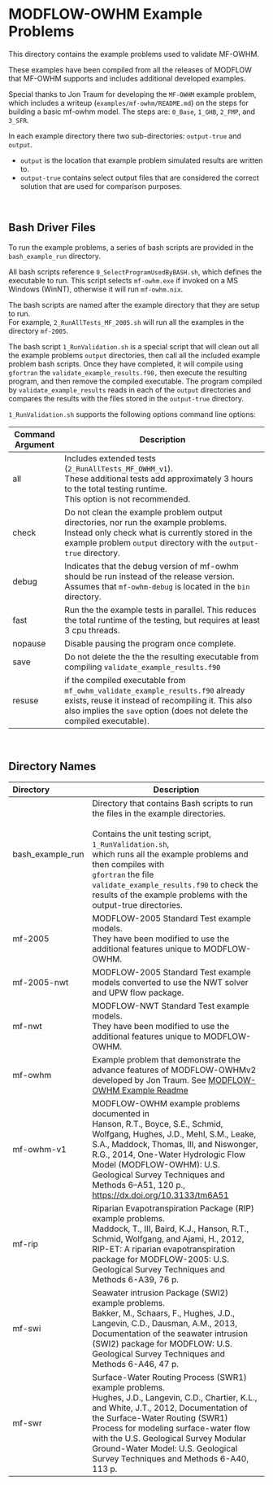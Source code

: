 

# MODFLOW-OWHM Example Problems

This directory contains the example problems used to validate MF-OWHM. 

These examples have been compiled from all the releases of MODFLOW  
that MF-OWHM supports and includes additional developed examples.

Special thanks to Jon Traum for developing the `MF-OWHM` example problem, which includes a writeup (`examples/mf-owhm/README.md`) on the steps for building a basic mf-owhm model. The steps are: `0_Base`, `1_GHB`, `2_FMP`, and `3_SFR`.

In each example directory there two sub-directories: `output-true` and `output`. 

- `output` is the location that example problem simulated results are written to. 
- `output-true` contains select output files that are considered the correct solution that are used for comparison purposes.

&nbsp; 

## Bash Driver Files

To run the example problems, a series of bash scripts are provided in the `bash_example_run` directory. 

All bash scripts reference `0_SelectProgramUsedByBASH.sh`, which defines the executable to run. This script selects `mf-owhm.exe` if invoked on a MS Windows (WinNT), otherwise it will run `mf-owhm.nix`. 

The bash scripts are named after the example directory that they are setup to run.  
For example, `2_RunAllTests_MF_2005.sh` will run all the examples in the directory `mf-2005`.

The bash script `1_RunValidation.sh` is a special script that will clean out all the example problems `output` directories, then call all the included example problem bash scripts. Once they have completed, it will compile using `gfortran` the `validate_example_results.f90,` then execute the resulting program, and then remove the compiled executable. The program compiled by `validate_example_results` reads in each of the `output` directories and compares the results with the files stored in the `output-true` directory. 

`1_RunValidation.sh` supports the following options command line options:

| Command Argument | Description                                                  |
| ---------------- | ------------------------------------------------------------ |
| all              | Includes extended tests (`2_RunAllTests_MF_OWHM_v1`).  <br />These additional tests add approximately 3 hours to the total testing runtime.  <br />This option is not recommended. |
| check            | Do not clean the example problem output directories, nor run the example problems.  <br />Instead only check what is currently stored in the example problem `output` directory with the `output-true` directory. |
| debug            | Indicates that the debug version of mf-owhm should be run instead of the release version.  <br />Assumes that `mf-owhm-debug` is located in the `bin` directory. |
| fast             | Run the the example tests in parallel. This reduces the total runtime of the testing, but requires at least 3 cpu threads. |
| nopause          | Disable pausing the program once complete.                   |
| save             | Do not delete the the the resulting executable from compiling `validate_example_results.f90` |
| resuse           | if the compiled executable from `mf_owhm_validate_example_results.f90` already exists, reuse it instead of recompiling it. This also also implies the `save` option (does not delete the compiled executable). |

&nbsp; 

## Directory Names

| Directory        | Description                                                  |
| :--------------- | ------------------------------------------------------------ |
| bash_example_run | Directory that contains Bash scripts to run the files in the example directories. <br /><br />Contains the unit testing script, `1_RunValidation.sh`, <br />which runs all the example problems and then compiles with<br />`gfortran` the file `validate_example_results.f90` to check the <br />results of the example problems with the output-true directories. |
| mf-2005          | MODFLOW-2005 Standard Test example models.<br />They have been modified to use the additional features unique to MODFLOW-OWHM. |
| mf-2005-nwt      | MODFLOW-2005 Standard Test example models converted to use the NWT solver and UPW flow package. |
| mf-nwt           | MODFLOW-NWT Standard Test example models.<br />They have been modified to use the additional features unique to MODFLOW-OWHM. |
| mf-owhm          | Example problem that demonstrate the advance features of MODFLOW-OWHMv2 developed by Jon Traum. See [MODFLOW-OWHM Example Readme](./mf-owhm/README.md) |
| mf-owhm-v1       | MODFLOW-OWHM example problems documented in <br />Hanson, R.T., Boyce, S.E., Schmid, Wolfgang, Hughes, J.D., Mehl, S.M., Leake, S.A., Maddock, Thomas, III, and Niswonger, R.G., 2014, One-Water Hydrologic Flow Model (MODFLOW-OWHM): U.S. Geological Survey Techniques and Methods 6–A51, 120 p., https://dx.doi.org/10.3133/tm6A51 |
| mf-rip           | Riparian Evapotranspiration Package (RIP) example problems.<br />Maddock, T., III, Baird, K.J., Hanson, R.T., Schmid, Wolfgang, and Ajami, H., 2012, RIP-ET: A riparian evapotranspiration package for MODFLOW-2005: U.S. Geological Survey Techniques and Methods 6-A39, 76 p. |
| mf-swi           | Seawater intrusion Package (SWI2) example problems.<br />Bakker, M., Schaars, F., Hughes, J.D., Langevin, C.D., Dausman, A.M., 2013, Documentation of the seawater intrusion (SWI2) package for MODFLOW: U.S. Geological Survey Techniques and Methods 6-A46, 47 p. |
| mf-swr           | Surface-Water Routing Process (SWR1) example problems.<br />Hughes, J.D., Langevin, C.D., Chartier, K.L., and White, J.T., 2012, Documentation of the Surface-Water Routing (SWR1) Process for modeling surface-water flow with the U.S. Geological Survey Modular Ground-Water Model: U.S. Geological Survey Techniques and Methods 6-A40, 113 p. |

